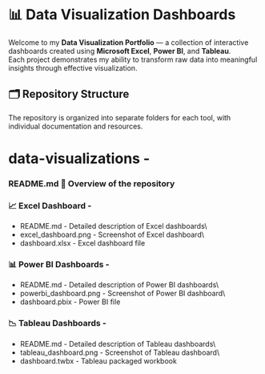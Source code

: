 
# 📊 Data Visualization Dashboards

Welcome to my **Data Visualization Portfolio** — a collection of interactive dashboards created using **Microsoft Excel**, **Power BI**, and **Tableau**.  
Each project demonstrates my ability to transform raw data into meaningful insights through effective visualization.



## 🗂 Repository Structure

The repository is organized into separate folders for each tool, with individual documentation and resources.

# data-visualizations - 

 ### README.md 📄 Overview of the repository 

 
### 📈 Excel Dashboard -

 - README.md -  Detailed description of Excel dashboards\
 - excel_dashboard.png - Screenshot of Excel dashboard\
 -  dashboard.xlsx -  Excel dashboard file

### 📊 Power BI Dashboards -

 - README.md - Detailed description of Power BI dashboards\
 -  powerbi_dashboard.png - Screenshot of Power BI dashboard\
 -  dashboard.pbix -  Power BI file


### 📉 Tableau Dashboards -

 -  README.md - Detailed description of Tableau dashboards\
 -  tableau_dashboard.png  - Screenshot of Tableau dashboard\
 - dashboard.twbx  - Tableau packaged workbook
